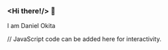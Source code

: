 ### <Hi there!/> 👋
I am Daniel Okita
<!--
**danokita/danokita** is a ✨ _special_ ✨ repository because its `README.md` (this file) appears on your GitHub profile.

Here are some ideas to get you started:

- 🔭 I’m currently working on ...
- 🌱 I’m currently learning HTML,CSS
- 👯 I’m looking to collaborate on Web Dev A.I Project,Machine Learning...
- 🤔 I’m looking for help with Web Dev or Anything tech I simply adore tech ...
- 💬 Ask me about why i love tech and my intrest in growing Africa tech identities ...
- 📫 How to reach me: ...
- 😄 Pronouns: ...We
- ⚡ Fun fact: I never had any progra// JavaScript code can be added here for interactivity.
mming experience just winging...
-->
// JavaScript code can be added here for interactivity.
